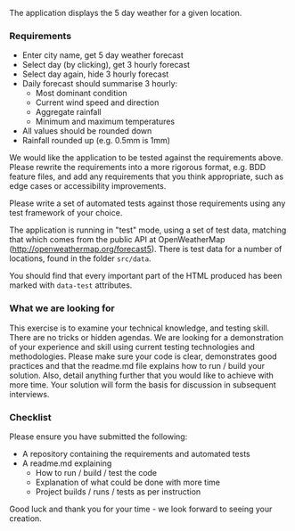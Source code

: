 The application displays the 5 day weather for a given location.

### Requirements

* Enter city name, get 5 day weather forecast
* Select day (by clicking), get 3 hourly forecast
* Select day again, hide 3 hourly forecast
* Daily forecast should summarise 3 hourly:
  * Most dominant condition
  * Current wind speed and direction
  * Aggregate rainfall
  * Minimum and maximum temperatures
* All values should be rounded down
* Rainfall rounded up (e.g. 0.5mm is 1mm)

We would like the application to be tested against the requirements above. Please rewrite the requirements into a more rigorous format, e.g. BDD feature files, and add any requirements that you think appropriate, such as edge cases or accessibility improvements.

Please write a set of automated tests against those requirements using any test framework of your choice.

The application is running in "test" mode, using a set of test data, matching that which comes from the public API at OpenWeatherMap (http://openweathermap.org/forecast5). There is test data for a number of locations, found in the folder ```src/data```.

You should find that every important part of the HTML produced has been marked with ```data-test``` attributes.

### What we are looking for

This exercise is to examine your technical knowledge, and testing skill. There are no tricks or hidden agendas. We are looking for a demonstration of your experience and skill using current testing technologies and methodologies. Please make sure your code is clear, demonstrates good practices and that the readme.md file explains how to run / build your solution. Also, detail anything further that you would like to achieve with more time. Your solution will form the basis for discussion in subsequent interviews.

### Checklist

Please ensure you have submitted the following:

* A repository containing the requirements and automated tests
* A readme.md explaining
  * How to run / build / test the code
  * Explanation of what could be done with more time
  * Project builds / runs / tests as per instruction

Good luck and thank you for your time - we look forward to seeing your creation.

